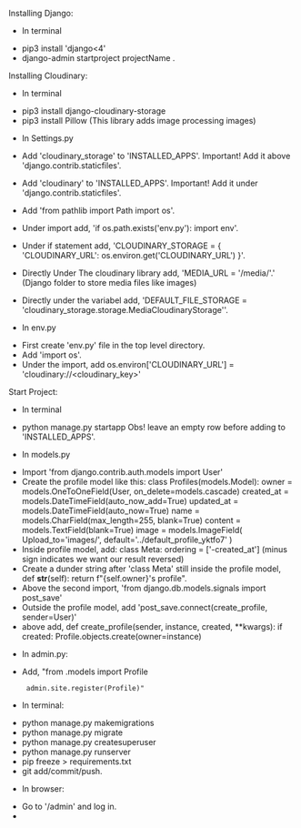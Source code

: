 Installing Django:
* In terminal
- pip3 install 'django<4'
- django-admin startproject projectName .


Installing Cloudinary:
* In terminal
- pip3 install django-cloudinary-storage
- pip3 install Pillow (This library adds image processing images)

* In Settings.py
- Add 'cloudinary_storage' to 'INSTALLED_APPS'.
  Important! Add it above 'django.contrib.staticfiles'.
- Add 'cloudinary' to 'INSTALLED_APPS'.
  Important! Add it under 'django.contrib.staticfiles'.

- Add 'from pathlib import Path
       import os'.
- Under import add, 'if os.path.exists('env.py'):
    import env'.
- Under if statement add, 'CLOUDINARY_STORAGE = {
    'CLOUDINARY_URL': os.environ.get('CLOUDINARY_URL')
}'.
- Directly Under The cloudinary library add, 'MEDIA_URL = '/media/'.' (Django folder to store media files like images)
- Directly under the variabel add, 'DEFAULT_FILE_STORAGE = 'cloudinary_storage.storage.MediaCloudinaryStorage''.


* In env.py
- First create 'env.py' file in the top level directory.
- Add 'import os'.
- Under the import, add os.environ['CLOUDINARY_URL'] = 'cloudinary://<cloudinary_key>'


Start Project:
* In terminal
- python manage.py startapp <projectname>
Obs! leave an empty row before adding <projectname> to 'INSTALLED_APPS'.

* In models.py
- Import 'from django.contrib.auth.models import User'
- Create the profile model like this:
  class Profiles(models.Model):
    owner = models.OneToOneField(User, on_delete=models.cascade)
    created_at = models.DateTimeField(auto_now_add=True)
    updated_at = models.DateTimeField(auto_now=True)
    name = models.CharField(max_length=255, blank=True)
    content = models.TextField(blank=True)
    image = models.ImageField(
        Upload_to='images/', default='../default_profile_yktfo7'
    )
- Inside profile model, add:
  class Meta:
    ordering = ['-created_at'] (minus sign indicates we want our result reversed)
- Create a dunder string after 'class Meta' still inside the profile model,
  def __str__(self):
    return f"{self.owner}'s profile".
- Above the second import, 'from django.db.models.signals import post_save'
- Outside the profile model, add 'post_save.connect(create_profile, sender=User)'
- above add,
  def create_profile(sender, instance, created, **kwargs):
    if created:
        Profile.objects.create(owner=instance)


* In admin.py:
- Add, "from .models import Profile
       
       admin.site.register(Profile)"


* In terminal:
- python manage.py makemigrations
- python manage.py migrate
- python manage.py createsuperuser
- python manage.py runserver
- pip freeze > requirements.txt
- git add/commit/push.

* In browser:
- Go to '/admin' and log in.
- 